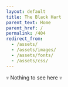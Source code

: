 ```yaml
---
layout: default
title: The Black Hart
parent_text: Home
parent_href: /
permalink: /404
redirect_from:
  - /assets/
  - /assets/images/
  - /assets/fonts/
  - /assets/css/
---
```


💀 Nothing to see here 💀
